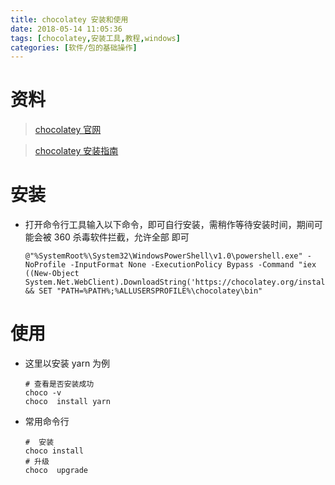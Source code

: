 ```yaml
---
title: chocolatey 安装和使用
date: 2018-05-14 11:05:36
tags: [chocolatey,安装工具,教程,windows]
categories: [软件/包的基础操作]
---
```


# 资料

> [chocolatey 官网](https://chocolatey.org/)

> [chocolatey 安装指南 ](https://chocolatey.org/install)

# 安装

* 打开命令行工具输入以下命令，即可自行安装，需稍作等待安装时间，期间可能会被 360 杀毒软件拦截，允许全部 即可

  ```shell
  @"%SystemRoot%\System32\WindowsPowerShell\v1.0\powershell.exe" -NoProfile -InputFormat None -ExecutionPolicy Bypass -Command "iex ((New-Object System.Net.WebClient).DownloadString('https://chocolatey.org/install.ps1'))" && SET "PATH=%PATH%;%ALLUSERSPROFILE%\chocolatey\bin"
  ```

<!-- more -->


# 使用

* 这里以安装 yarn 为例

  ```shell
  # 查看是否安装成功
  choco -v
  choco  install yarn
  ```

* 常用命令行

  ```shell
  #  安装
  choco install
  # 升级
  choco  upgrade
  ```
